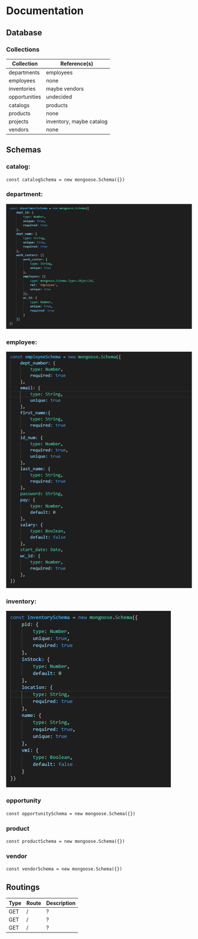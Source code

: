 # Documentation

## Database

### Collections

| Collection    | Reference(s)  |
| ------------- | ------------- |
| departments   | employees     |
| employees     | none          |
| inventories   | maybe vendors |
| opportunities | undecided     |
| catalogs      | products      |
| products      | none          |
| projects      | inventory, maybe catalog |
| vendors       | none          |

## Schemas

### catalog:

```
const catalogSchema = new mongoose.Schema({})
```

### department:

![Department Schema](./docs/imgs/Capture.PNG)

### employee:

![Employee Schema](./docs/imgs/employee-schema.PNG)

### inventory:

![Inventory Schema](./docs/imgs/inventory-schema.PNG)

### opportunity

```
const opportunitySchema = new mongoose.Schema({})
```

### product

```
const productSchema = new mongoose.Schema({})
```

### vendor

```
const vendorSchema = new mongoose.Schema({})
```

## Routings

| Type          | Route         | Description   |
| ------------- | ------------- | ------------- |
| GET           | /             | ?             |
| GET           | /             | ?             |
| GET           | /             | ?             |